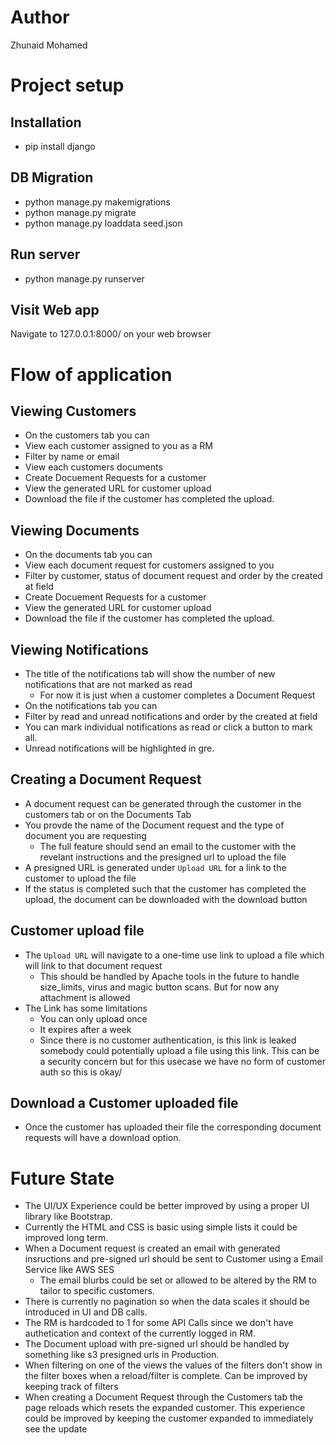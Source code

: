 # Author
Zhunaid Mohamed

# Project setup

## Installation
- pip install django

## DB Migration
- python manage.py makemigrations 
- python manage.py migrate
- python manage.py loaddata seed.json

## Run server
- python manage.py runserver

## Visit Web app
Navigate to 127.0.0.1:8000/ on your web browser

# Flow of application

## Viewing Customers
- On the customers tab you can
 - View each customer assigned to you as a RM
 - Filter by name or email
 - View each customers documents
 - Create Docuement Requests for a customer
 - View the generated URL for customer upload
 - Download the file if the customer has completed the upload.

## Viewing Documents
- On the documents tab you can
 - View each document request for customers assigned to you
 - Filter by customer, status of document request and order by the created at field
 - Create Docuement Requests for a customer
 - View the generated URL for customer upload
 - Download the file if the customer has completed the upload.

## Viewing Notifications
- The title of the notifications tab will show the number of new notifications that are not marked as read
  - For now it is just when a customer completes a Document Request
- On the notifications tab you can
 - Filter by read and unread notifications and order by the created at field
 - You can mark individual notifications as read or click a button to mark all.
 - Unread notifications will be highlighted in gre.

## Creating a Document Request
- A document request can be generated through the customer in the customers tab or on the Documents Tab
- You provde the name of the Document request and the type of document you are requesting
   - The full feature should send an email to the customer with the revelant instructions and the presigned url to upload the file
- A presigned URL is generated under `Upload URL` for a link to the customer to upload the file
- If the status is completed such that the customer has completed the upload, the document can be downloaded with the download button

## Customer upload file
- The `Upload URL` will navigate to a one-time use link to upload a file which will link to that document request
    - This should be handled by Apache tools in the future to handle size_limits, virus and magic button scans. But for now any attachment is allowed
- The Link has some limitations
    - You can only upload once
    - It expires after a week
    - Since there is no customer authentication, is this link is leaked somebody could potentially upload a file using this link. This can be a security concern but for this usecase we have no form of customer auth so this is okay/

## Download a Customer uploaded file
- Once the customer has uploaded their file the corresponding document requests will have a download option.

# Future State

- The UI/UX Experience could be better improved by using a proper UI library like Bootstrap.
- Currently the HTML and CSS is basic using simple lists it could be improved long term.
- When a Document request is created an email with generated insructions and pre-signed url should be sent to Customer using a Email Service like AWS SES
   -  The email blurbs could be set or allowed to be altered by the RM to tailor to specific customers.
- There is currently no pagination so when the data scales it should be introduced in UI and DB calls.
- The RM is hardcoded to 1 for some API Calls since we don't have authetication and context of the currently logged in RM.
- The Document upload with pre-signed url should be handled by something like s3 presigned urls in Production.
- When filtering on one of the views the values of the filters don't show in the filter boxes when a reload/filter is complete. Can be improved by keeping track of filters
- When creating a Document Request through the Customers tab the page reloads which resets the expanded customer. This experience could be improved by keeping the customer expanded to immediately see the update